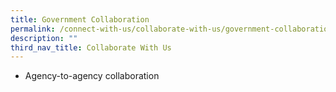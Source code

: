 ```yaml
---
title: Government Collaboration
permalink: /connect-with-us/collaborate-with-us/government-collaboration/
description: ""
third_nav_title: Collaborate With Us
---
```

* Agency-to-agency collaboration